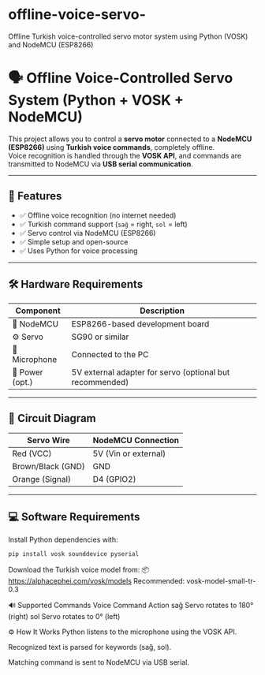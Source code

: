 # offline-voice-servo-
Offline Turkish voice-controlled servo motor system using Python (VOSK) and NodeMCU (ESP8266)

# 🗣️ Offline Voice-Controlled Servo System (Python + VOSK + NodeMCU)

This project allows you to control a **servo motor** connected to a **NodeMCU (ESP8266)** using **Turkish voice commands**, completely offline.  
Voice recognition is handled through the **VOSK API**, and commands are transmitted to NodeMCU via **USB serial communication**.

---

## 🎯 Features

- ✅ Offline voice recognition (no internet needed)
- ✅ Turkish command support (`sağ` = right, `sol` = left)
- ✅ Servo control via NodeMCU (ESP8266)
- ✅ Simple setup and open-source
- ✅ Uses Python for voice processing

---

## 🛠️ Hardware Requirements

| Component     | Description                          |
|--------------|--------------------------------------|
| 🔌 NodeMCU    | ESP8266-based development board      |
| ⚙️ Servo      | SG90 or similar                      |
| 🎤 Microphone | Connected to the PC                  |
| 🔋 Power (opt.)| 5V external adapter for servo (optional but recommended) |

---

## 🔧 Circuit Diagram

| Servo Wire     | NodeMCU Connection     |
|----------------|------------------------|
| Red (VCC)      | 5V (Vin or external)   |
| Brown/Black (GND) | GND               |
| Orange (Signal) | D4 (GPIO2)            |

---

## 💻 Software Requirements

Install Python dependencies with:

```bash
pip install vosk sounddevice pyserial
```

Download the Turkish voice model from:
📦 https://alphacephei.com/vosk/models
Recommended: vosk-model-small-tr-0.3

🔊 Supported Commands
Voice Command	Action
sağ	Servo rotates to 180° (right)
sol	Servo rotates to 0° (left)

⚙️ How It Works
Python listens to the microphone using the VOSK API.

Recognized text is parsed for keywords (sağ, sol).

Matching command is sent to NodeMCU via USB serial.


